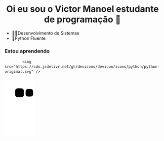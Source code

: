 <h1 align="center">Oi eu sou o Victor Manoel estudante de programação 🖖</h1>

- 🧑‍🎓Desenvolvimento de Sistemas
- 📘Python Fluente

### Estou aprendendo


            <img src="https://cdn.jsdelivr.net/gh/devicons/devicon/icons/python/python-original.svg" />
          

![Snake animation](https://github.com/mvictorsilva/mvictorsilva/blob/output/github-contribution-grid-snake.svg)
